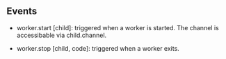 ## Events

* worker.start [child]: triggered when a worker is started. The channel is
  accessibable via child.channel.

* worker.stop [child, code]: triggered when a worker exits.

